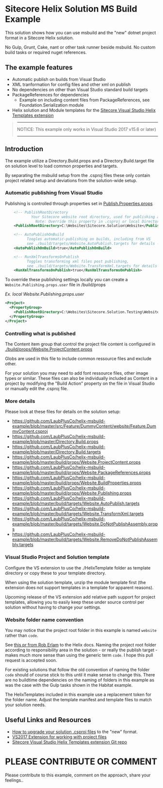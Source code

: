 
# Sitecore Helix Solution MS Build Example  

This solution shows how you can use msbuild and the "new" dotnet project format in a Sitecore Helix solution.  

No Gulp, Grunt, Cake, nant or other task runner beside msbuild. No custom build tasks or required nuget references.  

## The example features

- Automatic publish on builds from Visual Studio
- XML tranformation for config files and other xml on publish
- No dependencies on other than Visual Studio standard build targets
- PackageReferences for dependencies
  - Example on including content files from PackageReferences, see Foundation.Serialization module
- Helix solution and Module templates for the [Sitecore Visual Studio Helix Templates extension]([https://github.com/LaubPlusCo/helix-msbuild-example](https://marketplace.visualstudio.com/items?itemName=AndersLaublaubplusco.SitecoreHelixVisualStudioTemplates))

> ___
> NOTICE: This example only works in Visual Studio 2017 v15.6 or later)
> ___

## Introduction

The example utilize a Directory.Build.props and a Directory.Build.target file on solution level to load common properties and targets.

By separating the msbuild setup from the .csproj files these only contain project related setup and deviations from the solution-wide setup.

### Automatic publishing from Visual Studio

Publishing is controlled through properties set in [Publish.Properties.props](https://github.com/LaubPlusCo/helix-msbuild-example/blob/master/build/props/Build.Properties.props)

```xml
    <!-- PublishRootDirectory 
            Your Sitecore website root directory, used for publishing and xml transformations 
              Note: Override this property in .csproj or local Directory.Build.props file for specific publish targets -->
    <PublishRootDirectory>C:\Websites\Sitecore.Solution\Website</PublishRootDirectory>

    <!-- AutoPublishOnBuild
          Toogles automatic-publishing on builds, including from VS 
          see ./build/targets/Website.AutoPublish.targets for details -->
    <AutoPublishOnBuild>true</AutoPublishOnBuild>

    <!-- RunXmlTransformsOnPublish
          Toggles transforming xml files post publishing, 
          see ./build/targets/Website.TransformXml.targets for details -->
    <RunXmlTransformsOnPublish>true</RunXmlTransformsOnPublish>
```

To override these publishing settings locally you can create a `Website.Publishing.props.user` file in /build/props

_Ex. local Website.Publishing.props.user_
```xml
<Project>
  <PropertyGroup>
    <PublishRootDirectory>C:\Websites\Sitecore.Solution.Testing\Website</PublishRootDirectory>
  </PropertyGroup>
</Project>
```

### Controlling what is published

The Content item group that control the project file content is configured in [./build/props/Website.ProjectContent.props](https://github.com/LaubPlusCo/helix-msbuild-example/blob/master/build/props/Website.ProjectContent.props)

Globs are used in this file to include common ressource files and exclude other.

For your solution you may need to add font ressource files, other image types or similar. These files can also be individually included as Content in a project by modifying the "Build Action" property on the file in Visual Studio or manually edit the .csproj file.

### More details

Please look at these files for details on the solution setup:

- https://github.com/LaubPlusCo/helix-msbuild-example/blob/master/src/Feature/DummyContent/website/Feature.DummyContent.csproj
- https://github.com/LaubPlusCo/helix-msbuild-example/blob/master/Directory.Build.props
- https://github.com/LaubPlusCo/helix-msbuild-example/blob/master/Directory.Build.targets
- https://github.com/LaubPlusCo/helix-msbuild-example/blob/master/build/props/Website.ProjectContent.props
- https://github.com/LaubPlusCo/helix-msbuild-example/blob/master/build/props/Website.PackageReferences.props
- https://github.com/LaubPlusCo/helix-msbuild-example/blob/master/build/props/Website.BuildProperties.props
- https://github.com/LaubPlusCo/helix-msbuild-example/blob/master/build/props/Website.Publishing.props
- https://github.com/LaubPlusCo/helix-msbuild-example/blob/master/build/targets/Website.AutoPublish.targets
- https://github.com/LaubPlusCo/helix-msbuild-example/blob/master/build/targets/Website.TransformXml.targets
- https://github.com/LaubPlusCo/helix-msbuild-example/blob/master/build/targets/Website.DoNotPublishAssembly.props
- https://github.com/LaubPlusCo/helix-msbuild-example/blob/master/build/targets/Website.RemoveDoNotPublishAssembly.targets

### Visual Studio Project and Solution template

Configure the VS extension to use the ./HelixTemplate folder as template directory or copy these to your template directory.  

When using the solution template, unzip the module template first (the extension does not support templates in a template for apparent reasons).

Upcoming release of the VS extension add relative path support for project templates, allowing you to easily keep these under source control per solution without having to change your settings.

### Website folder name convention

You may notice that the project root folder in this example is named `website` rather than `code`.

See [this pr from Rob Erlam](https://github.com/Sitecore/Helix.Docs/pull/15/files/a194b50dc59e01c8967f29079f9a8381043bdc98#diff-7e720abd1441590c56b5f15a190e9388) to the Helix docs. Naming the project root folder according to responsibility area in the solution - or really the publish target - makes much more sense than using the generic term `code`. I hope this pull request is accepted soon.

For existing solutions that follow the old convention of naming the folder `code` should of course stick to this until it make sense to change this. There are no buildtime dependencies on the naming of folders in this example as was the case with the Gulp tasks shown in the Habitat example.

The HelixTemplates included in this example use a replacement token for the folder name. Adjust the template manifest and template files to match your solution needs.

## Useful Links and Resources

- [How to upgrade your solution .csproj files](https://natemcmaster.com/blog/2017/03/09/vs2015-to-vs2017-upgrade/) to the "new" format.
- [VS2017 Extension for working with project files](https://marketplace.visualstudio.com/items?itemName=ms-madsk.ProjectFileTools)
- [Sitecore Visual Studio Helix Templates extension Git repo](https://github.com/LaubPlusCo/helix-msbuild-example)

# PLEASE CONTRIBUTE OR COMMENT

Please contribute to this example, comment on the approach, share your feelings..